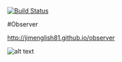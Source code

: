 [![Build Status](https://travis-ci.org/jimenglish81/observer.svg?branch=master)](https://travis-ci.org/jimenglish81/observer)

#Observer

http://jimenglish81.github.io/observer

![alt text](http://content.mycutegraphics.com/graphics/detective/binoculars.png "Observer")
